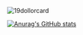 ![19dollorcard](https://user-images.githubusercontent.com/89384053/180165546-5e1b655d-e93f-4b79-846f-a52726f6bd31.png)

[![Anurag's GitHub stats](https://github-readme-stats.vercel.app/api?username=sujeb2)](https://github.com/anuraghazra/github-readme-stats)


